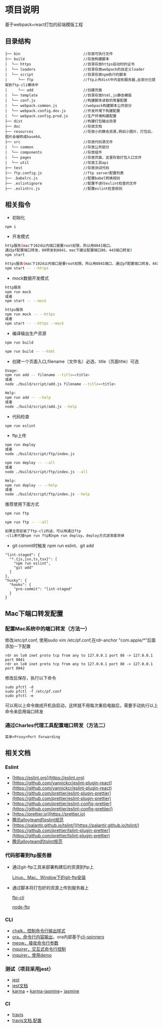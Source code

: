 # 项目说明

基于webpack+react打包的前端模版工程

## 目录结构

```hash
├── bin                             //存放可执行文件
├── build                           //存放构建脚本
|  └── https                        //目录存放https启动时的证书
|  └── loaders                      //目录存放webpack的自定义loader
|  └── script                       //目录存放npm执行的脚本
|     └── ftp                       //ftp上传dist中内容到服务器,此部分已提取到ftp-cli模块中
|     └── add                       //创建页面
|  └── template                     //目录存放html,js静态模版
|  └── conf.js                      //构建脚本读取的常量配置
|  └── webpack.common.js            //webpack构建脚本公共部分
|  └── webpack.config.dev.js        //开发环境下构建配置
|  └── webpack.config.prod.js       //生产环境构建配置
├── dist                            //构建打包输出目录
├── doc                             //存放文档
├── resources                       //存放小的静态资源,例如小图片，打包后，图片会被转成base64。
├── src                             //存放代码源文件
|  └── common                       //存放公共部分
|  └── components                   //存放组件
|  └── pages                        //存放页面，这里存放打包入口文件
|  └── util                         //存放工具api
├── test                            //存放测试代码
├── ftp.config.js                   //ftp server配置列表
├── .babelrc.js                     //配置babel转换规则
├── .eslintignore                   //配置不进行eslint检查的文件
├── .eslintrc.js                    //配置eslint检查规则
```

## 相关指令

- 初始化

```bash
npm i
```

- 开发模式

```bash
http服务(mac下1024以内端口是要root权限，所以用8041端口，
通过pf配置端口转发，80转发到8041，mac下建议配置端口80，443端口转发)
npm start

https服务(mac下1024以内端口是要root权限，所以用8041端口，通过pf配置端口转发，443转发到8042)
npm start -- --https
```

- mock数据开发模式

```bash
http服务
npm run mock
或者
npm start -- --mock

https服务
npm run mock -- --https
或者
npm start -- --https --mock
```

- 编译输出生产资源

```bash
npm run build

npm run build -- --html
```

- 创建一个页面入口,filename（文件名）必选、title（页面title）可选

```bash
Usage:
npm run add -- filename --title=<title>
或者
node ./build/script/add.js filename --title=<title>

Help:
npm run add -- --help
或者
node ./build/script/add.js --help
```

- 代码检查

```bash
npm run eslint

```

- ftp上传

```bash
npm run deploy
或者
node ./build/script/ftp/index.js

npm run deploy -- --all
或者
node ./build/script/ftp/index.js --all

Help:
npm run deploy -- --help
或者
node ./build/script/ftp/index.js --help
```

推荐使用下面方式

```bash
npm run ftp

npm run ftp -- --all

如果全局安装了ftp-cli的话，可以用通过ftp
-cli来代替npm run ftp和npm run deploy。deploy方式逐渐废弃掉
```

- git commit时触发 npm run eslint、git add

```hash
"lint-staged": {
  "*.{js,jsx,ts,tsx}": [
    "npm run eslint",
    "git add"
  ]
},
"husky": {
  "hooks": {
    "pre-commit": "lint-staged"
  }
}
```

## Mac下端口转发配置

### 配置Mac系统中的端口转发（方法一）

修改/etc/pf.conf, 使用sudo vim /etc/pf.conf,在rdr-anchor "com.apple/*"后面添加一下配置

```hash
rdr on lo0 inet proto tcp from any to 127.0.0.1 port 80 -> 127.0.0.1 port 8041
rdr on lo0 inet proto tcp from any to 127.0.0.1 port 80 -> 127.0.0.1 port 8042
```

修改后保存，执行以下命令

```hash
sudo pfctl -d
sudo pfctl -f /etc/pf.conf
sudo pfctl -e
```

可以用以上命令做成开机自启动，这样就不用每次重启电脑后，需要手动执行以上命令来启用端口转发

### 通过Charles代理工具配置端口转发（方法二）

```hash
菜单>Proxy>Port Forwarding
```

## 相关文档

### Eslint

- [https://eslint.org](https://eslint.org)
- [https://github.com/yannickcr/eslint-plugin-react](https://github.com/yannickcr/eslint-plugin-react)
- [https://github.com/prettier/eslint-plugin-prettier](https://github.com/prettier/eslint-plugin-prettier)
- [https://github.com/prettier/eslint-config-prettier](https://github.com/prettier/eslint-config-prettier/)
- [https://prettier.io](https://prettier.io)
- [腾讯alloyteam的eslint规范](https://alloyteam.github.io/eslint-config-alloy/)
- [https://palantir.github.io/tslint/](https://palantir.github.io/tslint/)
- [https://github.com/prettier/tslint-plugin-prettier](https://github.com/prettier/tslint-plugin-prettier)
- [腾讯alloyteam的tslint规范](https://alloyteam.github.io/tslint-config-alloy/)

### 代码部署到ftp服务器

- 通过git-ftp工具来部署构建后的资源到ftp上

  [Linux、Mac、Window下的git-ftp安装](https://github.com/git-ftp/git-ftp/blob/master/INSTALL.md)

- 通过脚本将打包好的资源上传到服务器上

  [ftp-cli](https://github.com/recmh/ftp-cli)

  [node-ftp](https://github.com/mscdex/node-ftp)

### CLI

- [chalk，控制命令行输出样式](https://github.com/chalk/chalk)
- [ora，命令行内容输出](https://github.com/sindresorhus/ora)，ora内部基于[cli-spinners](https://github.com/sindresorhus/cli-spinners)
- [meow，接收命令行参数](https://github.com/sindresorhus/meow)
- [inquirer，交互式命令行控制](https://github.com/SBoudrias/Inquirer.js)
- [inquirer，使用demo](https://github.com/SBoudrias/Inquirer.js/tree/master/packages/inquirer/examples)

### 测试（项目采用jest）

- [jest](https://github.com/facebook/jest)
- [jest文档](https://jestjs.io/docs/en/cli)
- [karma](https://github.com/karma-runner/karma) + [karma-jasmine](https://github.com/karma-runner/karma-jasmine)+ [jasmine](https://github.com/jasmine/jasmine)

### CI

- [travis](https://travis-ci.org)
- [travis文档,配置](https://docs.travis-ci.com/user/tutorial/)
